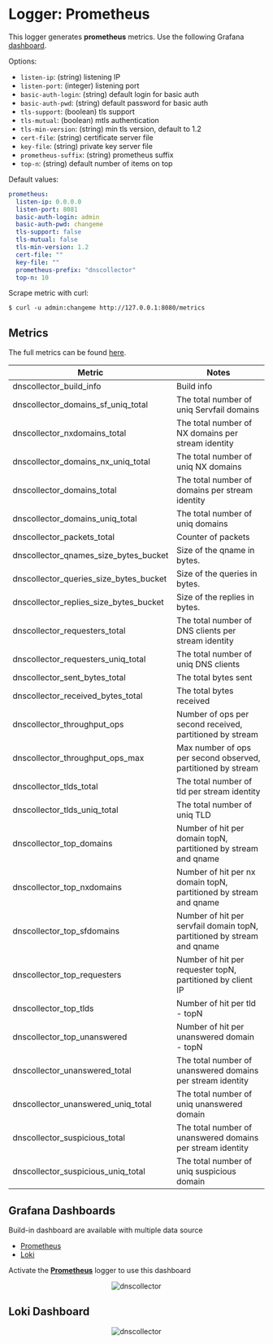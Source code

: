 
# Logger: Prometheus

This logger generates **prometheus** metrics. Use the following Grafana [dashboard](https://grafana.com/grafana/dashboards/16630).

Options:
- `listen-ip`: (string) listening IP
- `listen-port`: (integer) listening port
- `basic-auth-login`: (string) default login for basic auth
- `basic-auth-pwd`: (string) default password for basic auth
- `tls-support`: (boolean) tls support
- `tls-mutual`: (boolean) mtls authentication
- `tls-min-version`: (string) min tls version, default to 1.2
- `cert-file`: (string) certificate server file
- `key-file`: (string) private key server file
- `prometheus-suffix`: (string) prometheus suffix
- `top-n`: (string) default number of items on top

Default values:

```yaml
prometheus:
  listen-ip: 0.0.0.0
  listen-port: 8081
  basic-auth-login: admin
  basic-auth-pwd: changeme
  tls-support: false
  tls-mutual: false
  tls-min-version: 1.2
  cert-file: ""
  key-file: ""
  prometheus-prefix: "dnscollector"
  top-n: 10
```

Scrape metric with curl:

```
$ curl -u admin:changeme http://127.0.0.1:8080/metrics
```

## Metrics

The full metrics can be found [here](metrics.txt).

| Metric                                          | Notes
|-------------------------------------------------|------------------------------------
| dnscollector_build_info                         | Build info
| dnscollector_domains_sf_uniq_total              | The total number of uniq Servfail domains
| dnscollector_nxdomains_total                    | The total number of NX domains per stream identity
| dnscollector_domains_nx_uniq_total              | The total number of uniq NX domains
| dnscollector_domains_total                      | The total number of domains per stream identity
| dnscollector_domains_uniq_total                 | The total number of uniq domains
| dnscollector_packets_total                      | Counter of packets
| dnscollector_qnames_size_bytes_bucket           | Size of the qname in bytes.
| dnscollector_queries_size_bytes_bucket          | Size of the queries in bytes.
| dnscollector_replies_size_bytes_bucket          | Size of the replies in bytes.
| dnscollector_requesters_total                   | The total number of DNS clients per stream identity
| dnscollector_requesters_uniq_total              | The total number of uniq DNS clients
| dnscollector_sent_bytes_total                   | The total bytes sent
| dnscollector_received_bytes_total               | The total bytes received
| dnscollector_throughput_ops                     | Number of ops per second received, partitioned by stream
| dnscollector_throughput_ops_max                 | Max number of ops per second observed, partitioned by stream
| dnscollector_tlds_total                         | The total number of tld per stream identity
| dnscollector_tlds_uniq_total                    | The total number of uniq TLD
| dnscollector_top_domains                        | Number of hit per domain topN, partitioned by stream and qname
| dnscollector_top_nxdomains                      | Number of hit per nx domain topN, partitioned by stream and qname
| dnscollector_top_sfdomains                      | Number of hit per servfail domain topN, partitioned by stream and qname
| dnscollector_top_requesters                     | Number of hit per requester topN, partitioned by client IP
| dnscollector_top_tlds                           | Number of hit per tld - topN
| dnscollector_top_unanswered                     | Number of hit per unanswered domain - topN
| dnscollector_unanswered_total                   | The total number of unanswered domains per stream identity
| dnscollector_unanswered_uniq_total              | The total number of uniq unanswered domain
| dnscollector_suspicious_total                   | The total number of unanswered domains per stream identity
| dnscollector_suspicious_uniq_total              | The total number of uniq suspicious domain

## Grafana Dashboards

Build-in dashboard are available with multiple data source

- [Prometheus](https://grafana.com/grafana/dashboards/16630)
- [Loki](https://grafana.com/grafana/dashboards/15415)

Activate the **[Prometheus](https://github.com/dmachard/go-dns-collector/blob/main/doc/loggers.md#prometheus)** logger to use this dashboard

<p align="center">
  <img src="dashboard_prometheus.png" alt="dnscollector"/>
</p>

## Loki Dashboard

<p align="center">
  <img src="dashboard_loki.png" alt="dnscollector"/>
</p>